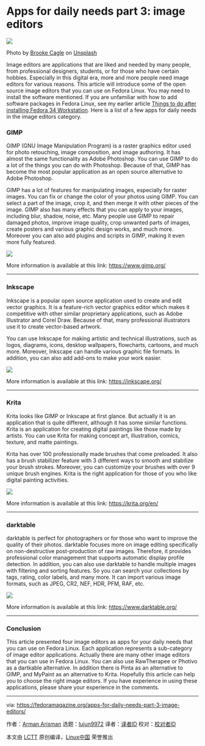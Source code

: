 [#]: subject: "Apps for daily needs part 3: image editors"
[#]: via: "https://fedoramagazine.org/apps-for-daily-needs-part-3-image-editors/"
[#]: author: "Arman Arisman https://fedoramagazine.org/author/armanwu/"
[#]: collector: "lujun9972"
[#]: translator: "wxy"
[#]: reviewer: " "
[#]: publisher: " "
[#]: url: " "

Apps for daily needs part 3: image editors
======

![][1]

Photo by [Brooke Cagle][2] on [Unsplash][3]

Image editors are applications that are liked and needed by many people, from professional designers, students, or for those who have certain hobbies. Especially in this digital era, more and more people need image editors for various reasons. This article will introduce some of the open source image editors that you can use on Fedora Linux. You may need to install the software mentioned. If you are unfamiliar with how to add software packages in Fedora Linux, see my earlier article [Things to do after installing Fedora 34 Workstation][4]. Here is a list of a few apps for daily needs in the image editors category.

### GIMP

GIMP (GNU Image Manipulation Program) is a raster graphics editor used for photo retouching, image composition, and image authoring. It has almost the same functionality as Adobe Photoshop. You can use GIMP to do a lot of the things you can do with Photoshop. Because of that, GIMP has become the most popular application as an open source alternative to Adobe Photoshop.

GIMP has a lot of features for manipulating images, especially for raster images. You can fix or change the color of your photos using GIMP. You can select a part of the image, crop it, and then merge it with other pieces of the image. GIMP also has many effects that you can apply to your images, including blur, shadow, noise, etc. Many people use GIMP to repair damaged photos, improve image quality, crop unwanted parts of images, create posters and various graphic design works, and much more. Moreover you can also add plugins and scripts in GIMP, making it even more fully featured.

![][5]

More information is available at this link: <https://www.gimp.org/>

* * *

### Inkscape

Inkscape is a popular open source application used to create and edit vector graphics. It is a feature-rich vector graphics editor which makes it competitive with other similar proprietary applications, such as Adobe Illustrator and Corel Draw. Because of that, many professional illustrators use it to create vector-based artwork.

You can use Inkscape for making artistic and technical illustrations, such as logos, diagrams, icons, desktop wallpapers, flowcharts, cartoons, and much more. Moreover, Inkscape can handle various graphic file formats. In addition, you can also add add-ons to make your work easier.

![][6]

More information is available at this link: <https://inkscape.org/>

* * *

### Krita

Krita looks like GIMP or Inkscape at first glance. But actually it is an application that is quite different, although it has some similar functions. Krita is an application for creating digital paintings like those made by artists. You can use Krita for making concept art, illustration, comics, texture, and matte paintings.

Krita has over 100 professionally made brushes that come preloaded. It also has a brush stabilizer feature with 3 different ways to smooth and stabilize your brush strokes. Moreover, you can customize your brushes with over 9 unique brush engines. Krita is the right application for those of you who like digital painting activities.

![][7]

More information is available at this link: <https://krita.org/en/>

* * *

### darktable

darktable is perfect for photographers or for those who want to improve the quality of their photos. darktable focuses more on image editing specifically on non-destructive post-production of raw images. Therefore, it provides professional color management that supports automatic display profile detection. In addition, you can also use darktable to handle multiple images with filtering and sorting features. So you can search your collections by tags, rating, color labels, and many more. It can import various image formats, such as JPEG, CR2, NEF, HDR, PFM, RAF, etc.

![][8]

More information is available at this link: <https://www.darktable.org/>

* * *

### Conclusion

This article presented four image editors as apps for your daily needs that you can use on Fedora Linux. Each application represents a sub-category of image editor applications. Actually there are many other image editors that you can use in Fedora Linux. You can also use RawTherapee or Photivo as a dartkable alternative. In addition there is Pinta as an alternative to GIMP, and MyPaint as an alternative to Krita. Hopefully this article can help you to choose the right image editors. If you have experience in using these applications, please share your experience in the comments.

--------------------------------------------------------------------------------

via: https://fedoramagazine.org/apps-for-daily-needs-part-3-image-editors/

作者：[Arman Arisman][a]
选题：[lujun9972][b]
译者：[译者ID](https://github.com/译者ID)
校对：[校对者ID](https://github.com/校对者ID)

本文由 [LCTT](https://github.com/LCTT/TranslateProject) 原创编译，[Linux中国](https://linux.cn/) 荣誉推出

[a]: https://fedoramagazine.org/author/armanwu/
[b]: https://github.com/lujun9972
[1]: https://fedoramagazine.org/wp-content/uploads/2021/07/FedoraMagz-Apps-3-Graphics-816x345.jpg
[2]: https://unsplash.com/@brookecagle?utm_source=unsplash&utm_medium=referral&utm_content=creditCopyText
[3]: https://unsplash.com/s/photos/meeting-on-cafe-computer?utm_source=unsplash&utm_medium=referral&utm_content=creditCopyText
[4]: https://fedoramagazine.org/things-to-do-after-installing-fedora-34-workstation/
[5]: https://fedoramagazine.org/wp-content/uploads/2021/07/image-gimp-1024x576.png
[6]: https://fedoramagazine.org/wp-content/uploads/2021/07/image-inkscape-1024x575.png
[7]: https://fedoramagazine.org/wp-content/uploads/2021/07/image-krita-1024x592.png
[8]: https://fedoramagazine.org/wp-content/uploads/2021/07/image-darktable-1024x583.png
